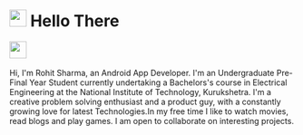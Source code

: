 <h1><img src="https://emojis.slackmojis.com/emojis/images/1531849430/4246/blob-sunglasses.gif?1531849430" width="30"/> Hello There</h1>

<p align="left">
<a href="https://www.linkedin.com/in/rohit-sharma-963b2b1a9/" target="_blank"><img height="30" src="https://user-images.githubusercontent.com/65807152/135399452-2564944d-9f86-4061-832f-2596733617e7.png?raw=true"></a>&nbsp;&nbsp;&nbsp;&nbsp;&nbsp;
</p>

Hi, I'm Rohit Sharma, an Android App Developer. I'm an Undergraduate Pre-Final Year Student currently undertaking a Bachelors's course in Electrical Engineering at the National Institute of Technology, Kurukshetra. I'm a creative problem solving enthusiast and a product guy, with a constantly growing love for latest Technologies.In my free time I like to watch movies, read blogs and play games. I am open to collaborate on interesting projects.
